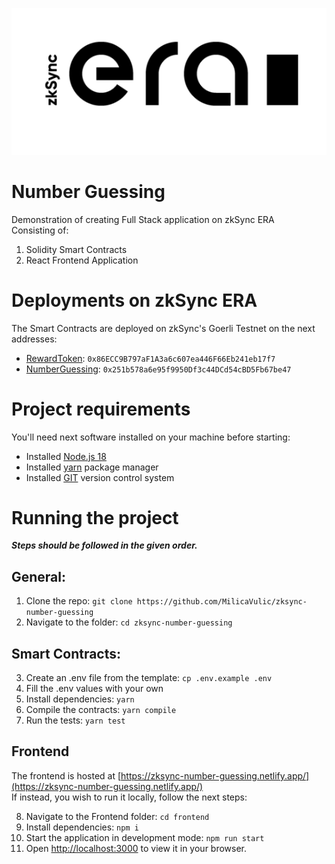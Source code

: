 ![zkSync Era Banner](/assets/banner.png)
# Number Guessing
Demonstration of creating Full Stack application on zkSync ERA  
Consisting of:
1. Solidity Smart Contracts
2. React Frontend Application

# Deployments on zkSync ERA
The Smart Contracts are deployed on zkSync's Goerli Testnet on the next addresses:

- [RewardToken](https://goerli.explorer.zksync.io/address/0x86ECC9B797aF1A3a6c607ea446F66Eb241eb17f7#transactions): `0x86ECC9B797aF1A3a6c607ea446F66Eb241eb17f7`  
- [NumberGuessing](https://goerli.explorer.zksync.io/address/0x251b578a6e95f9950Df3c44DCd54cBD5Fb67be47#transactions): `0x251b578a6e95f9950Df3c44DCd54cBD5Fb67be47`

# Project requirements
You'll need next software installed on your machine before starting:
* Installed [Node.js 18](https://nodejs.org/en/)
* Installed [yarn](https://yarnpkg.com/) package manager
* Installed [GIT](https://git-scm.com/) version control system

# Running the project
**_Steps should be followed in the given order._**

## General:
1. Clone the repo: `git clone https://github.com/MilicaVulic/zksync-number-guessing`
2. Navigate to the folder: `cd zksync-number-guessing`

## Smart Contracts:
3. Create an .env file from the template: `cp .env.example .env`
4. Fill the .env values with your own
5. Install dependencies: `yarn`
6. Compile the contracts: `yarn compile`
7. Run the tests: `yarn test`

## Frontend
The frontend is hosted at [https://zksync-number-guessing.netlify.app/](https://zksync-number-guessing.netlify.app/)  
If instead, you wish to run it locally, follow the next steps:

8. Navigate to the Frontend folder: `cd frontend`
9. Install dependencies: `npm i`
10. Start the application in development mode: `npm run start`
11. Open [http://localhost:3000](http://localhost:3000) to view it in your browser.